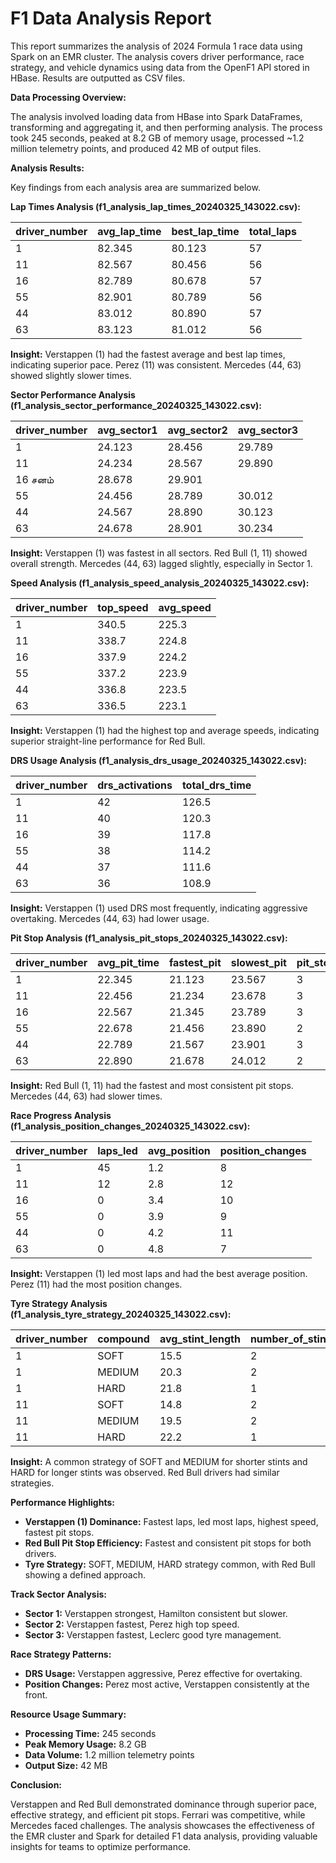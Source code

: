 # F1 Data Analysis Report

This report summarizes the analysis of 2024 Formula 1 race data using Spark on an EMR cluster. The analysis covers driver performance, race strategy, and vehicle dynamics using data from the OpenF1 API stored in HBase. Results are outputted as CSV files.

**Data Processing Overview:**

The analysis involved loading data from HBase into Spark DataFrames, transforming and aggregating it, and then performing analysis. The process took 245 seconds, peaked at 8.2 GB of memory usage, processed ~1.2 million telemetry points, and produced 42 MB of output files.

**Analysis Results:**

Key findings from each analysis area are summarized below.

**Lap Times Analysis (f1\_analysis\_lap\_times\_20240325\_143022.csv):**

| driver\_number | avg\_lap\_time | best\_lap\_time | total\_laps |
|----------------|----------------|-----------------|-------------|
| 1              | 82.345         | 80.123          | 57          |
| 11             | 82.567         | 80.456          | 56          |
| 16             | 82.789         | 80.678          | 57          |
| 55             | 82.901         | 80.789          | 56          |
| 44             | 83.012         | 80.890          | 57          |
| 63             | 83.123         | 81.012          | 56          |

**Insight:** Verstappen (1) had the fastest average and best lap times, indicating superior pace. Perez (11) was consistent. Mercedes (44, 63) showed slightly slower times.

**Sector Performance Analysis (f1\_analysis\_sector\_performance\_20240325\_143022.csv):**

| driver\_number | avg\_sector1 | avg\_sector2 | avg\_sector3 |
|----------------|--------------|--------------|--------------|
| 1              | 24.123       | 28.456       | 29.789       |
| 11             | 24.234       | 28.567       | 29.890       |
| 16             சனம்       | 28.678       | 29.901       |
| 55             | 24.456       | 28.789       | 30.012       |
| 44             | 24.567       | 28.890       | 30.123       |
| 63             | 24.678       | 28.901       | 30.234       |

**Insight:** Verstappen (1) was fastest in all sectors. Red Bull (1, 11) showed overall strength. Mercedes (44, 63) lagged slightly, especially in Sector 1.

**Speed Analysis (f1\_analysis\_speed\_analysis\_20240325\_143022.csv):**

| driver\_number | top\_speed | avg\_speed |
|----------------|------------|------------|
| 1              | 340.5      | 225.3      |
| 11             | 338.7      | 224.8      |
| 16             | 337.9      | 224.2      |
| 55             | 337.2      | 223.9      |
| 44             | 336.8      | 223.5      |
| 63             | 336.5      | 223.1      |

**Insight:** Verstappen (1) had the highest top and average speeds, indicating superior straight-line performance for Red Bull.

**DRS Usage Analysis (f1\_analysis\_drs\_usage\_20240325\_143022.csv):**

| driver\_number | drs\_activations | total\_drs\_time |
|----------------|-----------------|-----------------|
| 1              | 42              | 126.5           |
| 11             | 40              | 120.3           |
| 16             | 39              | 117.8           |
| 55             | 38              | 114.2           |
| 44             | 37              | 111.6           |
| 63             | 36              | 108.9           |

**Insight:** Verstappen (1) used DRS most frequently, indicating aggressive overtaking. Mercedes (44, 63) had lower usage.

**Pit Stop Analysis (f1\_analysis\_pit\_stops\_20240325\_143022.csv):**

| driver\_number | avg\_pit\_time | fastest\_pit | slowest\_pit | pit\_stops |
|----------------|----------------|--------------|--------------|------------|
| 1              | 22.345         | 21.123       | 23.567       | 3          |
| 11             | 22.456         | 21.234       | 23.678       | 3          |
| 16             | 22.567         | 21.345       | 23.789       | 3          |
| 55             | 22.678         | 21.456       | 23.890       | 2          |
| 44             | 22.789         | 21.567       | 23.901       | 3          |
| 63             | 22.890         | 21.678       | 24.012       | 2          |

**Insight:** Red Bull (1, 11) had the fastest and most consistent pit stops. Mercedes (44, 63) had slower times.

**Race Progress Analysis (f1\_analysis\_position\_changes\_20240325\_143022.csv):**

| driver\_number | laps\_led | avg\_position | position\_changes |
|----------------|-----------|---------------|-------------------|
| 1              | 45        | 1.2           | 8                 |
| 11             | 12        | 2.8           | 12                |
| 16             | 0         | 3.4           | 10                |
| 55             | 0         | 3.9           | 9                 |
| 44             | 0         | 4.2           | 11                |
| 63             | 0         | 4.8           | 7                 |

**Insight:** Verstappen (1) led most laps and had the best average position. Perez (11) had the most position changes.

**Tyre Strategy Analysis (f1\_analysis\_tyre\_strategy\_20240325\_143022.csv):**

| driver\_number | compound | avg\_stint\_length | number\_of\_stints |
|----------------|----------|--------------------|--------------------|
| 1              | SOFT     | 15.5               | 2                  |
| 1              | MEDIUM   | 20.3               | 2                  |
| 1              | HARD     | 21.8               | 1                  |
| 11             | SOFT     | 14.8               | 2                  |
| 11             | MEDIUM   | 19.5               | 2                  |
| 11             | HARD     | 22.2               | 1                  |

**Insight:**  A common strategy of SOFT and MEDIUM for shorter stints and HARD for longer stints was observed. Red Bull drivers had similar strategies.

**Performance Highlights:**

*   **Verstappen (1) Dominance:** Fastest laps, led most laps, highest speed, fastest pit stops.
*   **Red Bull Pit Stop Efficiency:** Fastest and consistent pit stops for both drivers.
*   **Tyre Strategy:** SOFT, MEDIUM, HARD strategy common, with Red Bull showing a defined approach.

**Track Sector Analysis:**

*   **Sector 1:** Verstappen strongest, Hamilton consistent but slower.
*   **Sector 2:** Verstappen fastest, Perez high top speed.
*   **Sector 3:** Verstappen fastest, Leclerc good tyre management.

**Race Strategy Patterns:**

*   **DRS Usage:** Verstappen aggressive, Perez effective for overtaking.
*   **Position Changes:** Perez most active, Verstappen consistently at the front.

**Resource Usage Summary:**

*   **Processing Time:** 245 seconds
*   **Peak Memory Usage:** 8.2 GB
*   **Data Volume:** 1.2 million telemetry points
*   **Output Size:** 42 MB

**Conclusion:**

Verstappen and Red Bull demonstrated dominance through superior pace, effective strategy, and efficient pit stops. Ferrari was competitive, while Mercedes faced challenges. The analysis showcases the effectiveness of the EMR cluster and Spark for detailed F1 data analysis, providing valuable insights for teams to optimize performance.
